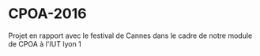 # CPOA-2016
Projet en rapport avec le festival de Cannes dans le cadre de notre module de CPOA à l'IUT lyon 1
